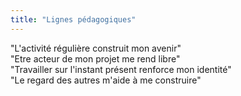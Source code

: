 ```yaml
---
title: "Lignes pédagogiques"
---
```


"L'activité régulière construit mon avenir"\
"Etre acteur de mon projet me rend libre"\
"Travailler sur l'instant présent renforce mon identité"\
"Le regard des autres m'aide à me construire"
